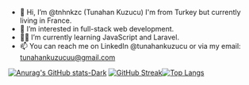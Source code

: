 - 👋 Hi, I’m @tnhnkzc (Tunahan Kuzucu) I'm from Turkey but currently living in France.
- 👀 I’m interested in full-stack web development.
- 🧑‍💻 I’m currently learning JavaScript and Laravel.
- 📫 You can reach me on LinkedIn @tunahankuzucu or via my email: tunahankuzucuu@gmail.com

<!---
tnhnkzc/tnhnkzc is a ✨ special ✨ repository because its `README.md` (this file) appears on your GitHub profile.
You can click the Preview link to take a look at your changes.
--->
[![Anurag's GitHub stats-Dark](https://github-readme-stats.vercel.app/api?username=tnhnkzc&show_icons=true&theme=dark#gh-dark-mode-only)](https://github.com/anuraghazra/github-readme-stats#gh-dark-mode-only) [![GitHub Streak](https://streak-stats.demolab.com/?user=tnhnkzc&theme=dark)](https://git.io/streak-stats)[![Top Langs](https://github-readme-stats.vercel.app/api/top-langs/?username=tnhnkzc&layout=compact&theme=dark)](https://github.com/anuraghazra/github-readme-stats)
<br>
<!--- ![](https://komarev.com/ghpvc/?username=tnhnkzc&color=orange) --->
